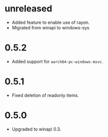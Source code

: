 # unreleased

- Added feature to enable use of rayon.
- Migrated from winapi to windows-sys

# 0.5.2

- Added support for `aarch64-pc-windows-msvc`.

# 0.5.1

- Fixed deletion of readonly items.

# 0.5.0

- Upgraded to winapi 0.3.
